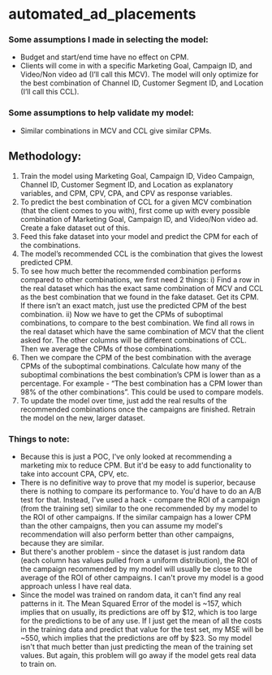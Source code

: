 # automated_ad_placements

### Some assumptions I made in selecting the model:
- Budget and start/end time have no effect on CPM.
- Clients will come in with a specific Marketing Goal, Campaign ID, and Video/Non video ad (I’ll call this MCV). The model will only optimize for the best combination of Channel ID, Customer Segment ID, and Location (I’ll call this CCL).

### Some assumptions to help validate my model:
- Similar combinations in MCV and CCL give similar CPMs.

## Methodology:
1) Train the model using Marketing Goal, Campaign ID, Video Campaign, Channel ID, Customer Segment ID, and Location as explanatory variables, and CPM, CPV, CPA, and CPV as response variables.
2) To predict the best combination of CCL for a given MCV combination (that the client comes to you with), first come up with every possible combination of Marketing Goal, Campaign ID, and Video/Non video ad. Create a fake dataset out of this.
3) Feed this fake dataset into your model and predict the CPM for each of the combinations.
4) The model’s recommended CCL is the combination that gives the lowest predicted CPM.
5) To see how much better the recommended combination performs compared to other combinations, we first need 2 things:
i) Find a row in the real dataset which has the exact same combination of MCV and CCL as the best combination that we found in the fake dataset. Get its CPM. If there isn’t an exact match, just use the predicted CPM of the best combination.
ii) Now we have to get the CPMs of suboptimal combinations, to compare to the best combination. We find all rows in the real dataset which have the same combination of MCV that the client asked for. The other columns will be different combinations of CCL. Then we average the CPMs of those combinations.
6) Then we compare the CPM of the best combination with the average CPMs of the suboptimal combinations. Calculate how many of the suboptimal combinations the best combination’s CPM is lower than as a percentage. For example - “The best combination has a CPM lower than 98% of the other combinations”. This could be used to compare models.
7) To update the model over time, just add the real results of the recommended combinations once the campaigns are finished. Retrain the model on the new, larger dataset.

### Things to note:
- Because this is just a POC, I've only looked at recommending a marketing mix to reduce CPM. But it'd be easy to add functionality to take into account CPA, CPV, etc.
- There is no definitive way to prove that my model is superior, because there is nothing to compare its performance to. You'd have to do an A/B test for that. Instead, I've used a hack - compare the ROI of a campaign (from the training set) similar to the one recommended by my model to the ROI of other campaigns. If the similar campaign has a lower CPM than the other campaigns, then you can assume my model's recommendation will also perform better than other campaigns, because they are similar.
- But there's another problem - since the dataset is just random data (each column has values pulled from a uniform distribution), the ROI of the campaign recommended by my model will usually be close to the average of the ROI of other campaigns. I can't prove my model is a good approach unless I have real data.
- Since the model was trained on random data, it can't find any real patterns in it. The Mean Squared Error of the model is ~157, which implies that on usually, its predictions are off by $12, which is too large for the predictions to be of any use. If I just get the mean of all the costs in the training data and predict that value for the test set, my MSE will be ~550, which implies that the predictions are off by $23. So my model isn't that much better than just predicting the mean of the training set values. But again, this problem will go away if the model gets real data to train on.
